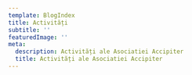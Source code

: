 ```yaml
---
template: BlogIndex
title: Activități
subtitle: ''
featuredImage: ''
meta:
  description: Activități ale Asociatiei Accipiter
  title: Activități ale Asociatiei Accipiter
---
```


